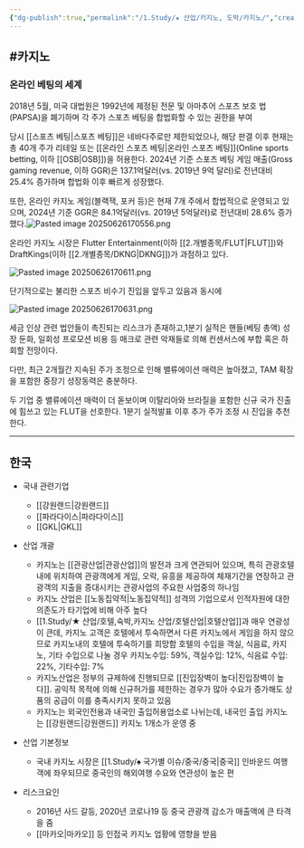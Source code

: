 ```yaml
---
{"dg-publish":true,"permalink":"/1.Study/★ 산업/카지노, 도박/카지노/","created":"2024-11-20T21:02:29.830+09:00","updated":"2025-06-26T17:06:33.390+09:00"}
---
```


#카지노
- 

### 온라인 베팅의 세계

2018년 5월, 미국 대법원은 1992년에 제정된 전문 및 아마추어 스포츠 보호
법(PAPSA)을 폐기하며 각 주가 스포츠 베팅을 합법화할 수 있는 권한을 부여


당시 [[스포츠 베팅\|스포츠 베팅]]은 네바다주로만 제한되었으나, 해당 판결 이후 현재는
총 40개 주가 리테일 또는 [[온라인 스포츠 베팅\|온라인 스포츠 베팅]](Online sports betting, 이하
[[OSB\|OSB]])을 허용한다. 2024년 기준 스포츠 베팅 게임 매출(Gross gaming revenue,
이하 GGR)은 137.1억달러(vs. 2019년 9억 달러)로 전년대비 25.4% 증가하며
합법화 이후 빠르게 성장했다. 

또한, 온라인 카지노 게임(블랙잭, 포커 등)은 현재 7개 주에서 합법적으로 운영되고 있으며, 2024년 기준 GGR은 84.1억달러(vs. 2019년 5억달러)로 전년대비 28.6% 증가했다.![Pasted image 20250626170556.png](/img/user/attachments/Pasted%20image%2020250626170556.png)

온라인 카지노 시장은 Flutter Entertainment(이하 [[2.개별종목/FLUT\|FLUT]])와 DraftKings(이하
[[2.개별종목/DKNG\|DKNG]])가 과점하고 있다. 

![Pasted image 20250626170611.png](/img/user/attachments/Pasted%20image%2020250626170611.png)

단기적으로는 불리한 스포츠 비수기 진입을 앞두고 있음과 동시에 

![Pasted image 20250626170631.png](/img/user/attachments/Pasted%20image%2020250626170631.png)

세금 인상 관련 법안들이 촉진되는 리스크가 존재하고,1분기 실적은 핸들(베팅 총액) 성장 둔화, 일회성 프로모션 비용 등 매크로 관련 악재들로 의해 컨센서스에 부합 혹은 하회할 전망이다. 

다만, 최근 2개월간 지속된 주가 조정으로 인해 밸류에이션 매력은 높아졌고, TAM 확장을 포함한 중장기 성장동력은 충분하다. 

두 기업 중 밸류에이션 매력이 더 돋보이며 이탈리아와 브라질을 포함한 신규 국가 진출에 힘쓰고 있는 FLUT을 선호한다. 1분기 실적발표 이후 추가 주가 조정 시 진입을 추천한다.


------------
## 한국

- 국내 관련기업
	-  [[강원랜드\|강원랜드]]
	- [[파라다이스\|파라다이스]]
	- [[GKL\|GKL]]


- 산업 개괄
	- 카지노는 [[관광산업\|관광산업]]의 발전과 크게 연관되어 있으며, 특히 관광호텔내에 위치하여 관광객에게 게임, 오락, 유흥을 제공하여 체재기간을 연장하고 관광객의 지출을 증대시키는 관광사업의 주요한 사업중의 하나임
	- 카지노 산업은 [[노동집약적\|노동집약적]] 성격의 기업으로서 인적자원에 대한 의존도가 타기업에 비해 아주 높다
	- [[1.Study/★ 산업/호텔,숙박,카지노 산업/호텔산업\|호텔산업]]과 매우 연광성이 큰데, 카지노 고객은 호텔에서 투숙하면서 다른 카지노에서 게임을 하지 않으므로 카지노내의 호텔에 투숙하기를 희망함
		호텔의 수입을 객실, 식음료, 카지노, 기타 수입으로 나눌 경우
		카지노수입: 59%, 객실수입: 12%, 식음료 수입: 22%, 기타수입: 7%
	- 카지노산업은 정부의 규제하에 진행되므로 [[진입장벽이 높다\|진입장벽이 높다]]. 공익적 목적에 의해 신규허가를 제한하는 경우가 많아 수요가 증가해도 상품의 공급이 이를 충족시키지 못하고 있음
	- 카지노는 외국인전용과 내국인 출입허용업소로 나뉘는데, 내국인 출입 카지노는 [[강원랜드\|강원랜드]] 카지노 1개소가 운영 중


- 산업 기본정보
	- 국내 카지노 시장은 [[1.Study/♠ 국가별 이슈/중국/중국\|중국]] 인바운드 여행객에 좌우되므로 중국인의 해외여행 수요와 연관성이 높은 편


- 리스크요인
	- 2016년 사드 갈등, 2020년 코로나19 등 중국 관광객 감소가 매출액에 큰 타격을 줌
	- [[마카오\|마카오]] 등 인접국 카지노 업황에 영향을 받음 
